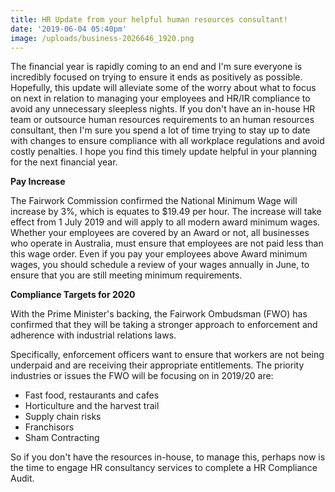 ```yaml
---
title: HR Update from your helpful human resources consultant!
date: '2019-06-04 05:40pm'
image: /uploads/business-2026646_1920.png
---
```

The financial year is rapidly coming to an end and I'm sure everyone is incredibly focused on trying to ensure it ends as positively as possible.  Hopefully, this update will alleviate some of the worry about what to focus on next in relation to managing your employees and HR/IR compliance to avoid any unnecessary sleepless nights.  If you don't have an in-house HR team or outsource human resources requirements to an human resources consultant, then I'm sure you spend a lot of time trying to stay up to date with changes to ensure compliance with all workplace regulations and avoid costly penalties.  I hope you find this timely update helpful in your planning for the next financial year.

**Pay Increase**

The Fairwork Commission confirmed the National Minimum Wage will increase by 3%, which is equates to $19.49 per hour.  The increase will take effect from 1 July 2019 and will apply to all modern award minimum wages.  Whether your employees are covered by an Award or not, all businesses who operate in Australia, must ensure that employees are not paid less than this wage order.  Even if you pay your employees above Award minimum wages, you should schedule a review of your wages annually in June, to ensure that you are still meeting minimum requirements. 

**Compliance Targets for 2020**

With the Prime Minister's backing, the Fairwork Ombudsman (FWO) has confirmed that they will be taking a stronger approach to enforcement and adherence with industrial relations laws.  

Specifically, enforcement officers want to ensure that workers are not being underpaid and are receiving their appropriate entitlements.  The priority industries or issues the FWO will be focusing on in 2019/20 are:

* Fast food, restaurants and cafes
* Horticulture and the harvest trail
* Supply chain risks
* Franchisors
* Sham Contracting

So if you don't have the resources in-house, to manage this, perhaps now is the time to engage HR consultancy services to complete a HR Compliance Audit.
